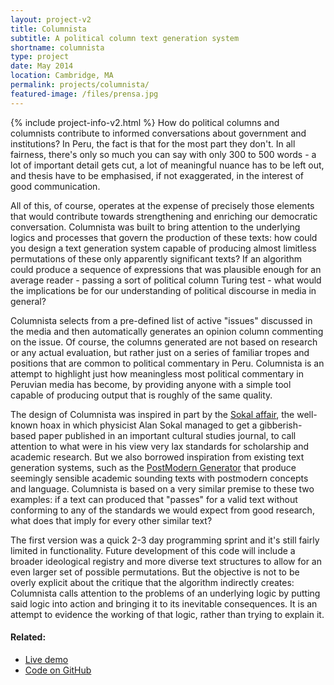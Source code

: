 ```yaml
---
layout: project-v2
title: Columnista
subtitle: A political column text generation system
shortname: columnista
type: project
date: May 2014
location: Cambridge, MA
permalink: projects/columnista/
featured-image: /files/prensa.jpg
---
```

{% include project-info-v2.html %}
How do political columns and columnists contribute to informed conversations about government and institutions? In Peru, the fact is that for the most part they don't. In all fairness, there's only so much you can say with only 300 to 500 words - a lot of important detail gets cut, a lot of meaningful nuance has to be left out, and thesis have to be emphasised, if not exaggerated, in the interest of good communication.

All of this, of course, operates at the expense of precisely those elements that would contribute towards strengthening and enriching our democratic conversation. Columnista was built to bring attention to the underlying logics and processes that govern the production of these texts: how could you design a text generation system capable of producing almost limitless permutations of these only apparently significant texts? If an algorithm could produce a sequence of expressions that was plausible enough for an average reader - passing a sort of political column Turing test - what would the implications be for our understanding of political discourse in media in general?

Columnista selects from a pre-defined list of active "issues" discussed in the media and then automatically generates an opinion column commenting on the issue. Of course, the columns generated are not based on research or any actual evaluation, but rather just on a series of familiar tropes and positions that are common to political commentary in Peru. Columnista is an attempt to highlight just how meaningless most political commentary in Peruvian media has become, by providing anyone with a simple tool capable of producing output that is roughly of the same quality.

The design of Columnista was inspired in part by the <a href="http://en.wikipedia.org/wiki/Sokal_affair">Sokal affair</a>, the well-known hoax in which physicist Alan Sokal managed to get a gibberish-based paper published in an important cultural studies journal, to call attention to what were in his view very lax standards for scholarship and academic research. But we also borrowed inspiration from existing text generation systems, such as the <a href="http://www.elsewhere.org/journal/pomo/">PostModern Generator</a> that produce seemingly sensible academic sounding texts with postmodern concepts and language. Columnista is based on a very similar premise to these two examples: if a text can produced that "passes" for a valid text without conforming to any of the standards we would expect from good research, what does that imply for every other similar text?

The first version was a quick 2-3 day programming sprint and it's still fairly limited in functionality. Future development of this code will include a broader ideological registry and more diverse text structures to allow for an even larger set of possible permutations. But the objective is not to be overly explicit about the critique that the algorithm indirectly creates: Columnista calls attention to the problems of an underlying logic by putting said logic into action and bringing it to its inevitable consequences. It is an attempt to evidence the working of that logic, rather than trying to explain it.

<h4>Related:</h4>
<ul>
	<li><a href="http://columnista.mutaciones.pe">Live demo</a></li>
	<li><a href="https://github.com/piscosour/columnista">Code on GitHub</a></li>
</ul>